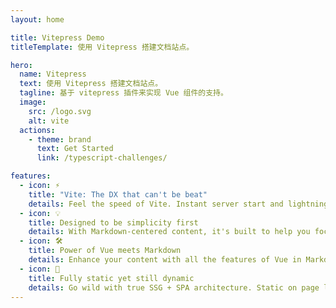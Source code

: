 ```yaml
---
layout: home

title: Vitepress Demo
titleTemplate: 使用 Vitepress 搭建文档站点。

hero:
  name: Vitepress
  text: 使用 Vitepress 搭建文档站点。
  tagline: 基于 vitepress 插件来实现 Vue 组件的支持。
  image:
    src: /logo.svg
    alt: vite  
  actions:
    - theme: brand
      text: Get Started
      link: /typescript-challenges/

features:
  - icon: ⚡️
    title: "Vite: The DX that can't be beat"
    details: Feel the speed of Vite. Instant server start and lightning fast HMR that stays fast regardless of the app size.
  - icon: 💡
    title: Designed to be simplicity first
    details: With Markdown-centered content, it's built to help you focus on writing and deployed with minimum configuration.
  - icon: 🛠️
    title: Power of Vue meets Markdown
    details: Enhance your content with all the features of Vue in Markdown, while being able to customize your site with Vue.
  - icon: 🔑
    title: Fully static yet still dynamic
    details: Go wild with true SSG + SPA architecture. Static on page load, but engage users with 100% interactivity from there.
---
```


